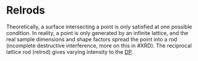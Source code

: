 # Relrods

Theoretically, a surface intersecting a point is only satisfied at one possible condition.
In reality, a point is only generated by an infinite lattice, and the real sample dimensions and shape factors spread the point into a rod (incomplete destructive interference, more on this in #XRD).
The reciprocal lattice rod (relrod) gives varying intensity to the [DP](lecture-16-tem-diffraction-patterns.md).